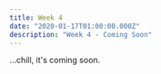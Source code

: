 ```yaml
---
title: Week 4
date: "2020-01-17T01:00:00.000Z"
description: "Week 4 - Coming Soon"
---
```


...chill, it's coming soon.